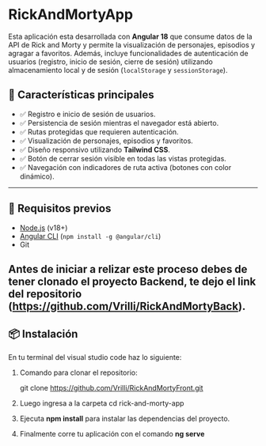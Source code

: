 # RickAndMortyApp

Esta aplicación esta desarrollada con **Angular 18** que consume datos de la API de Rick and Morty y permite la visualización de personajes, episodios y agragar a favoritos. Además, incluye funcionalidades de autenticación de usuarios (registro, inicio de sesión, cierre de sesión) utilizando almacenamiento local y de sesión (`localStorage` y `sessionStorage`).

## 🧪 Características principales

- ✅ Registro e inicio de sesión de usuarios.
- ✅ Persistencia de sesión mientras el navegador está abierto.
- ✅ Rutas protegidas que requieren autenticación.
- ✅ Visualización de personajes, episodios y favoritos.
- ✅ Diseño responsivo utilizando **Tailwind CSS**.
- ✅ Botón de cerrar sesión visible en todas las vistas protegidas.
- ✅ Navegación con indicadores de ruta activa (botones con color dinámico).

---

## 🚀 Requisitos previos

- [Node.js](https://nodejs.org/) (v18+)
- [Angular CLI](https://angular.io/cli) (`npm install -g @angular/cli`)
- Git

## Antes de iniciar a relizar este proceso debes de tener clonado el proyecto Backend, te dejo el link del repositorio (https://github.com/Vrilli/RickAndMortyBack).

## 📦 Instalación

En tu terminal del visual studio code haz lo siguiente: 

1. Comando para clonar el repositorio:

   git clone https://github.com/Vrilli/RickAndMortyFront.git

2. Luego ingresa a la carpeta
   cd rick-and-morty-app

3. Ejecuta **npm install** para instalar las dependencias del proyecto.

4. Finalmente corre tu aplicación con el comando **ng serve**